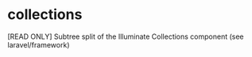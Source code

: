 # collections
[READ ONLY] Subtree split of the Illuminate Collections component (see laravel/framework)
